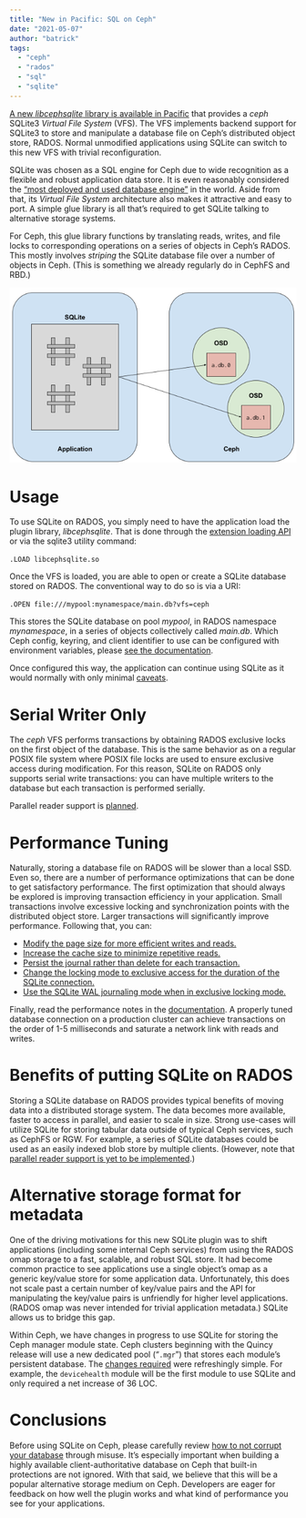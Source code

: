 ```yaml
---
title: "New in Pacific: SQL on Ceph"
date: "2021-05-07"
author: "batrick"
tags: 
  - "ceph"
  - "rados"
  - "sql"
  - "sqlite"
---
```


[A new _libcephsqlite_ library is available in Pacific](https://docs.ceph.com/en/pacific/rados/api/libcephsqlite/) that provides a _ceph_ SQLite3 _Virtual File System_ (VFS). The VFS implements backend support for SQLite3 to store and manipulate a database file on Ceph’s distributed object store, RADOS. Normal unmodified applications using SQLite can switch to this new VFS with trivial reconfiguration.

  
SQLite was chosen as a SQL engine for Ceph due to wide recognition as a flexible and robust application data store. It is even reasonably considered the [“most deployed and used database engine”](https://www.sqlite.org/mostdeployed.html) in the world. Aside from that, its _Virtual File System_ architecture also makes it attractive and easy to port. A simple glue library is all that’s required to get SQLite talking to alternative storage systems.

For Ceph, this glue library functions by translating reads, writes, and file locks to corresponding operations on a series of objects in Ceph’s RADOS. This mostly involves _striping_ the SQLite database file over a number of objects in Ceph. (This is something we already regularly do in CephFS and RBD.)

[![](images/sqlite-post.png)](https://ceph.io/wp-content/uploads/2021/05/sqlite-post.png)

# Usage

To use SQLite on RADOS, you simply need to have the application load the plugin library, _libcephsqlite_. That is done through the [extension loading API](https://sqlite.org/c3ref/load_extension.html) or via the sqlite3 utility command:

`.LOAD libcephsqlite.so`

Once the VFS is loaded, you are able to open or create a SQLite database stored on RADOS. The conventional way to do so is via a URI:

`.OPEN file:///mypool:mynamespace/main.db?vfs=ceph`

This stores the SQLite database on pool _mypool_, in RADOS namespace _mynamespace_, in a series of objects collectively called _main.db_. Which Ceph config, keyring, and client identifier to use can be configured with environment variables, please [see the documentation](https://docs.ceph.com/en/pacific/rados/api/libcephsqlite/#usage).

Once configured this way, the application can continue using SQLite as it would normally with only minimal [caveats](https://docs.ceph.com/en/pacific/rados/api/libcephsqlite/#temporary-tables).

# Serial Writer Only

The _ceph_ VFS performs transactions by obtaining RADOS exclusive locks on the first object of the database. This is the same behavior as on a regular POSIX file system where POSIX file locks are used to ensure exclusive access during modification. For this reason, SQLite on RADOS only supports serial write transactions: you can have multiple writers to the database but each transaction is performed serially.

  
Parallel reader support is [planned](https://tracker.ceph.com/issues/49958).

# Performance Tuning

Naturally, storing a database file on RADOS will be slower than a local SSD. Even so, there are a number of performance optimizations that can be done to get satisfactory performance. The first optimization that should always be explored is improving transaction efficiency in your application. Small transactions involve excessive locking and synchronization points with the distributed object store. Larger transactions will significantly improve performance. Following that, you can:

- [Modify the page size for more efficient writes and reads.](https://docs.ceph.com/en/pacific/rados/api/libcephsqlite/#page-size)
- [Increase the cache size to minimize repetitive reads.](https://docs.ceph.com/en/pacific/rados/api/libcephsqlite/#cache)
- [Persist the journal rather than delete for each transaction.](https://docs.ceph.com/en/pacific/rados/api/libcephsqlite/#journal-persistence)
- [Change the locking mode to exclusive access for the duration of the SQLite connection.](https://docs.ceph.com/en/pacific/rados/api/libcephsqlite/#exclusive-lock-mode)
- [Use the SQLite WAL journaling mode when in exclusive locking mode.](https://docs.ceph.com/en/pacific/rados/api/libcephsqlite/#wal-journal)

Finally, read the performance notes in the [documentation](https://docs.ceph.com/en/pacific/rados/api/libcephsqlite/#performance-notes). A properly tuned database connection on a production cluster can achieve transactions on the order of 1-5 milliseconds and saturate a network link with reads and writes.

# Benefits of putting SQLite on RADOS

Storing a SQLite database on RADOS provides typical benefits of moving data into a distributed storage system. The data becomes more available, faster to access in parallel, and easier to scale in size. Strong use-cases will utilize SQLite for storing tabular data outside of typical Ceph services, such as CephFS or RGW. For example, a series of SQLite databases could be used as an easily indexed blob store by multiple clients. (However, note that [parallel reader support is yet to be implemented](https://tracker.ceph.com/issues/49958).)

# Alternative storage format for metadata

One of the driving motivations for this new SQLite plugin was to shift applications (including some internal Ceph services) from using the RADOS omap storage to a fast, scalable, and robust SQL store. It had become common practice to see applications use a single object’s omap as a generic key/value store for some application data. Unfortunately, this does not scale past a certain number of key/value pairs and the API for manipulating the key/value pairs is unfriendly for higher level applications. (RADOS omap was never intended for trivial application metadata.) SQLite allows us to bridge this gap.

Within Ceph, we have changes in progress to use SQLite for storing the Ceph manager module state. Ceph clusters beginning with the Quincy release will use a new dedicated pool (“`.mgr`”) that stores each module’s persistent database. The [changes required](https://github.com/ceph/ceph/pull/40740) were refreshingly simple. For example, the `devicehealth` module will be the first module to use SQLite and only required a net increase of 36 LOC.

# Conclusions

Before using SQLite on Ceph, please carefully review [how to not corrupt your database](https://docs.ceph.com/en/pacific/rados/api/libcephsqlite/#how-to-corrupt-your-database) through misuse. It’s especially important when building a highly available client-authoritative database on Ceph that built-in protections are not ignored. With that said, we believe that this will be a popular alternative storage medium on Ceph. Developers are eager for feedback on how well the plugin works and what kind of performance you see for your applications.
